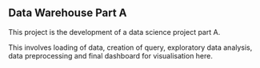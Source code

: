 ## Data Warehouse Part A

This project is the development of a data science project part A.

This involves loading of data, creation of query, exploratory data analysis, data preprocessing and final dashboard for visualisation here.
